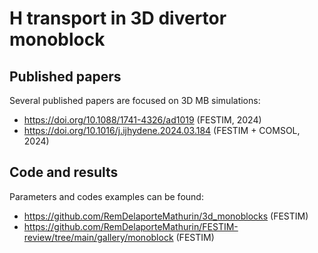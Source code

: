 # H transport in 3D divertor monoblock

## Published papers
Several published papers are focused on 3D MB simulations:
- https://doi.org/10.1088/1741-4326/ad1019 (FESTIM, 2024)
- https://doi.org/10.1016/j.ijhydene.2024.03.184 (FESTIM + COMSOL, 2024)


## Code and results
Parameters and codes examples can be found:
- https://github.com/RemDelaporteMathurin/3d_monoblocks (FESTIM)
- https://github.com/RemDelaporteMathurin/FESTIM-review/tree/main/gallery/monoblock (FESTIM)
